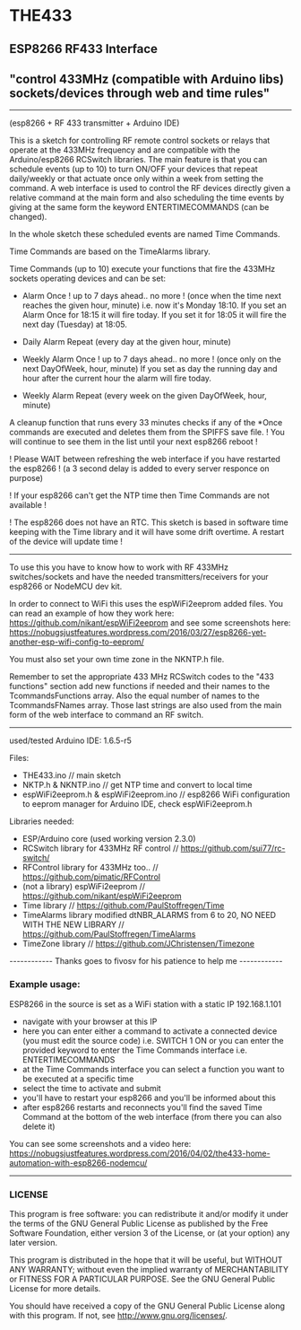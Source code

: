 # THE433

## ESP8266 RF433 Interface
## "control 433MHz (compatible with Arduino libs) sockets/devices through web and time rules"

----------------
(esp8266 + RF 433 transmitter + Arduino IDE)

This is a sketch for controlling RF remote control sockets or relays that operate at the 433MHz frequency
and are compatible with the Arduino/esp8266 RCSwitch libraries.
The main feature is that you can schedule events (up to 10) to turn ON/OFF your devices that repeat daily/weekly
or that actuate once only within a week from setting the command.
A web interface is used to control the RF devices directly given a relative command at the main form and also 
scheduling the time events by giving at the same form the keyword ENTERTIMECOMMANDS (can be changed).

In the whole sketch these scheduled events are named Time Commands.

Time Commands are based on the TimeAlarms library.

Time Commands (up to 10) execute your functions that fire
the 433MHz sockets operating devices and can be set:

* Alarm Once ! up to 7 days ahead.. no more !
(once when the time next reaches the given hour, minute)
i.e. now it's Monday 18:10. If you set an Alarm Once for 18:15 it will fire today.
If you set it for 18:05 it will fire the next day (Tuesday) at 18:05.

* Daily Alarm Repeat
(every day at the given hour, minute)

* Weekly Alarm Once ! up to 7 days ahead.. no more !
(once only on the next DayOfWeek, hour, minute)
If you set as day the running day and hour after the current hour
the alarm will fire today.

* Weekly Alarm Repeat
(every week on the given DayOfWeek, hour, minute)


A cleanup function that runs every 33 minutes checks if any of the *Once commands
are executed and deletes them from the SPIFFS save file. 
! You will continue to see them in the list until your next esp8266 reboot !

! Please WAIT between refreshing the web interface if you have restarted the esp8266 !
(a 3 second delay is added to every server responce on purpose)

! If your esp8266 can't get the NTP time then Time Commands are not available !

! The esp8266 does not have an RTC. This sketch is based in software time keeping
with the Time library and it will have some drift overtime. A restart of the device will update time !

----------------

To use this you have to know how to work with RF 433MHz switches/sockets and have
the needed transmitters/receivers for your esp8266 or NodeMCU dev kit.

In order to connect to WiFi this uses the espWiFi2eeprom added files.
You can read an example of how they work here: https://github.com/nikant/espWiFi2eeprom
and see some screenshots here: https://nobugsjustfeatures.wordpress.com/2016/03/27/esp8266-yet-another-esp-wifi-config-to-eeprom/

You must also set your own time zone in the NKNTP.h file.

Remember to set the appropriate 433 MHz RCSwitch codes to the "433 functions" section add new functions if needed
and their names to the TcommandsFunctions array.
Also the equal number of names to the TcommandsFNames array. Those last strings are also used from the main form of the web interface
to command an RF switch.

----------------

used/tested Arduino IDE: 1.6.5-r5

Files:
* THE433.ino // main sketch
* NKTP.h & NKNTP.ino // get NTP time and convert to local time
* espWiFi2eeprom.h & espWiFi2eeprom.ino // esp8266 WiFi configuration to eeprom manager for Arduino IDE, check espWiFi2eeprom.h

Libraries needed:
* ESP/Arduino core (used working version 2.3.0)
* RCSwitch library for 433MHz RF control // https://github.com/sui77/rc-switch/
* RFControl library for 433MHz too.. // https://github.com/pimatic/RFControl
* (not a library) espWiFi2eeprom  // https://github.com/nikant/espWiFi2eeprom
* Time library // https://github.com/PaulStoffregen/Time
* TimeAlarms library modified dtNBR_ALARMS from 6 to 20, NO NEED WITH THE NEW LIBRARY  // https://github.com/PaulStoffregen/TimeAlarms
* TimeZone library // https://github.com/JChristensen/Timezone

\------------ Thanks goes to fivosv for his patience to help me \------------

### Example usage: 

ESP8266 in the source is set as a WiFi station with a static IP 192.168.1.101

- navigate with your browser at this IP 
- here you can enter either a command to activate a connected device (you must edit the source code) i.e. SWITCH 1 ON
  or you can enter the provided keyword to enter the Time Commands interface i.e. ENTERTIMECOMMANDS
- at the Time Commands interface you can select a function you want to be executed at a specific time
- select the time to activate and submit
- you'll have to restart your esp8266 and you'll be informed about this
- after esp8266 restarts and reconnects you'll find the saved Time Command at the bottom of the web interface (from there you can also delete it)

You can see some screenshots and a video here: https://nobugsjustfeatures.wordpress.com/2016/04/02/the433-home-automation-with-esp8266-nodemcu/

----------------

### LICENSE

This program is free software: you can redistribute it and/or modify
it under the terms of the GNU General Public License as published by
the Free Software Foundation, either version 3 of the License, or
(at your option) any later version.

This program is distributed in the hope that it will be useful,
but WITHOUT ANY WARRANTY; without even the implied warranty of
MERCHANTABILITY or FITNESS FOR A PARTICULAR PURPOSE.  See the
GNU General Public License for more details.

You should have received a copy of the GNU General Public License
along with this program.  If not, see <http://www.gnu.org/licenses/>.
